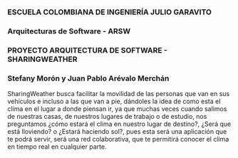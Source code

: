 ### ESCUELA COLOMBIANA DE INGENIERÍA JULIO GARAVITO
### Arquitecturas de Software - ARSW
### PROYECTO ARQUITECTURA DE SOFTWARE - SHARINGWEATHER
### Stefany Morón y Juan Pablo Arévalo Merchán

SharingWeather busca facilitar la movilidad de las personas que van en sus vehículos e incluso a las que van a pie, dándoles la idea de como esta el clima en el lugar a donde piensan ir, ya que  muchas veces cuando salimos de nuestras casas, de nuestros lugares de trabajo o de estudio, nos preguntamos ¿cómo estará el clima en nuestro lugar de destino?, ¿Será que está lloviendo? o ¿Estará haciendo sol?, pues esta será una aplicación que te podrá servir, será una red colaborativa, que te permitirá conocer el clima en tiempo real en cualquier parte.




